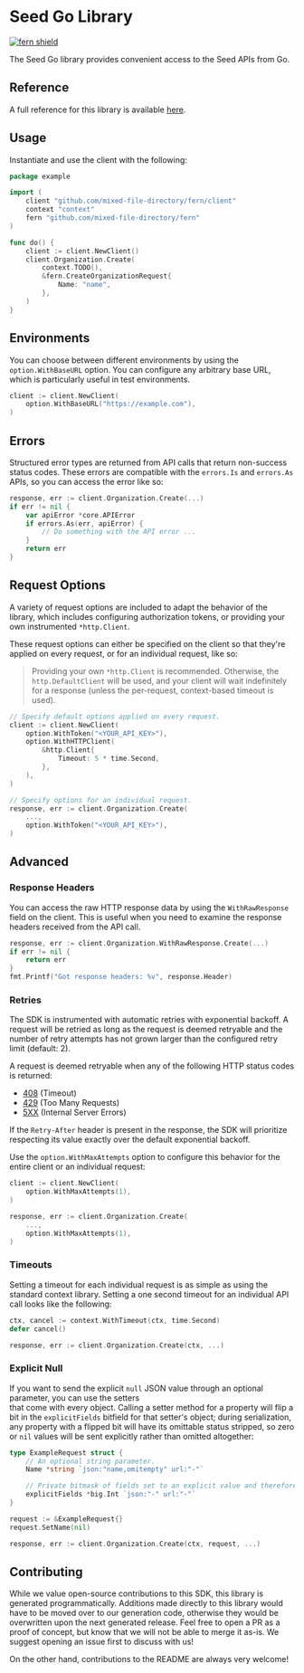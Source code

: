 # Seed Go Library

[![fern shield](https://img.shields.io/badge/%F0%9F%8C%BF-Built%20with%20Fern-brightgreen)](https://buildwithfern.com?utm_source=github&utm_medium=github&utm_campaign=readme&utm_source=Seed%2FGo)

The Seed Go library provides convenient access to the Seed APIs from Go.

## Reference

A full reference for this library is available [here](./reference.md).

## Usage

Instantiate and use the client with the following:

```go
package example

import (
    client "github.com/mixed-file-directory/fern/client"
    context "context"
    fern "github.com/mixed-file-directory/fern"
)

func do() {
    client := client.NewClient()
    client.Organization.Create(
        context.TODO(),
        &fern.CreateOrganizationRequest{
            Name: "name",
        },
    )
}
```

## Environments

You can choose between different environments by using the `option.WithBaseURL` option. You can configure any arbitrary base
URL, which is particularly useful in test environments.

```go
client := client.NewClient(
    option.WithBaseURL("https://example.com"),
)
```

## Errors

Structured error types are returned from API calls that return non-success status codes. These errors are compatible
with the `errors.Is` and `errors.As` APIs, so you can access the error like so:

```go
response, err := client.Organization.Create(...)
if err != nil {
    var apiError *core.APIError
    if errors.As(err, apiError) {
        // Do something with the API error ...
    }
    return err
}
```

## Request Options

A variety of request options are included to adapt the behavior of the library, which includes configuring
authorization tokens, or providing your own instrumented `*http.Client`.

These request options can either be
specified on the client so that they're applied on every request, or for an individual request, like so:

> Providing your own `*http.Client` is recommended. Otherwise, the `http.DefaultClient` will be used,
> and your client will wait indefinitely for a response (unless the per-request, context-based timeout
> is used).

```go
// Specify default options applied on every request.
client := client.NewClient(
    option.WithToken("<YOUR_API_KEY>"),
    option.WithHTTPClient(
        &http.Client{
            Timeout: 5 * time.Second,
        },
    ),
)

// Specify options for an individual request.
response, err := client.Organization.Create(
    ...,
    option.WithToken("<YOUR_API_KEY>"),
)
```

## Advanced

### Response Headers

You can access the raw HTTP response data by using the `WithRawResponse` field on the client. This is useful
when you need to examine the response headers received from the API call.

```go
response, err := client.Organization.WithRawResponse.Create(...)
if err != nil {
    return err
}
fmt.Printf("Got response headers: %v", response.Header)
```

### Retries

The SDK is instrumented with automatic retries with exponential backoff. A request will be retried as long
as the request is deemed retryable and the number of retry attempts has not grown larger than the configured
retry limit (default: 2).

A request is deemed retryable when any of the following HTTP status codes is returned:

- [408](https://developer.mozilla.org/en-US/docs/Web/HTTP/Status/408) (Timeout)
- [429](https://developer.mozilla.org/en-US/docs/Web/HTTP/Status/429) (Too Many Requests)
- [5XX](https://developer.mozilla.org/en-US/docs/Web/HTTP/Status/500) (Internal Server Errors)

If the `Retry-After` header is present in the response, the SDK will prioritize respecting its value exactly
over the default exponential backoff.

Use the `option.WithMaxAttempts` option to configure this behavior for the entire client or an individual request:

```go
client := client.NewClient(
    option.WithMaxAttempts(1),
)

response, err := client.Organization.Create(
    ...,
    option.WithMaxAttempts(1),
)
```

### Timeouts

Setting a timeout for each individual request is as simple as using the standard context library. Setting a one second timeout for an individual API call looks like the following:

```go
ctx, cancel := context.WithTimeout(ctx, time.Second)
defer cancel()

response, err := client.Organization.Create(ctx, ...)
```

### Explicit Null

If you want to send the explicit `null` JSON value through an optional parameter, you can use the setters\
that come with every object. Calling a setter method for a property will flip a bit in the `explicitFields`
bitfield for that setter's object; during serialization, any property with a flipped bit will have its
omittable status stripped, so zero or `nil` values will be sent explicitly rather than omitted altogether:

```go
type ExampleRequest struct {
    // An optional string parameter.
    Name *string `json:"name,omitempty" url:"-"`

    // Private bitmask of fields set to an explicit value and therefore not to be omitted
    explicitFields *big.Int `json:"-" url:"-"`
}

request := &ExampleRequest{}
request.SetName(nil)

response, err := client.Organization.Create(ctx, request, ...)
```

## Contributing

While we value open-source contributions to this SDK, this library is generated programmatically.
Additions made directly to this library would have to be moved over to our generation code,
otherwise they would be overwritten upon the next generated release. Feel free to open a PR as
a proof of concept, but know that we will not be able to merge it as-is. We suggest opening
an issue first to discuss with us!

On the other hand, contributions to the README are always very welcome!